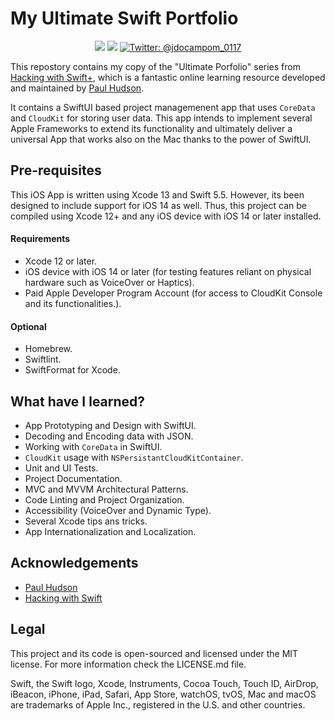 # My Ultimate Swift Portfolio

<p align="center">
    <img src="https://img.shields.io/badge/iOS-14.0+-blue.svg" />
    <img src="https://img.shields.io/badge/Swift-5.3-brightgreen.svg" />
    <a href="https://twitter.com/twostraws">
        <img src="https://img.shields.io/badge/Contact-@jdocampom_0117-lightgrey.svg?style=flat" alt="Twitter: @jdocampom_0117" />
    </a>
</p>

This repostory contains my copy of the "Ultimate Porfolio" series from [Hacking with Swift+](https://www.hackingwithswift.com/plus), which is a fantastic online learning resource developed and maintained by [Paul Hudson](https://www.twitter.com/twostraws).


It contains a SwiftUI based project managemenent app that uses `CoreData` and `CloudKit` for storing user data. This app intends to implement several Apple Frameworks to extend its functionality and ultimately deliver a universal App that works also on the Mac thanks to the power of SwiftUI.

## Pre-requisites

This iOS App is written using Xcode 13 and Swift 5.5. However, its been designed to include support for iOS 14 as well. Thus, this project can be compiled using Xcode 12+ and any iOS device with iOS 14 or later installed.

#### Requirements
* Xcode 12 or later.
* iOS device with iOS 14 or later (for testing features reliant on physical hardware such as VoiceOver or Haptics).
* Paid Apple Developer Program Account (for access to CloudKit Console and its functionalities.).

#### Optional
* Homebrew.
* Swiftlint.
* SwiftFormat for Xcode.

## What have I learned?
* App Prototyping and Design with SwiftUI.
* Decoding and Encoding data with JSON.
* Working with `CoreData` in SwiftUI.
* `CloudKit` usage with `NSPersistantCloudKitContainer`.
* Unit and UI Tests.
* Project Documentation.
* MVC and MVVM Architectural Patterns.
* Code Linting and Project Organization.
* Accessibility (VoiceOver and Dynamic Type).
* Several Xcode tips ans tricks.
* App Internationalization and Localization.

## Acknowledgements

* [Paul Hudson](https://www.twitter.com/twostraws)
* [Hacking with Swift](https://www.hackingwithswift.com)

## Legal

This project and its code is open-sourced and licensed under the MIT license. For more information check the LICENSE.md file. 

Swift, the Swift logo, Xcode, Instruments, Cocoa Touch, Touch ID, AirDrop, iBeacon, iPhone, iPad, Safari, App Store, watchOS, tvOS, Mac and macOS are trademarks of Apple Inc., registered in the U.S. and other countries.